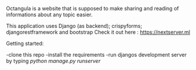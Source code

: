 Octangula is a website that is supposed to make sharing and reading of informations about any topic easier.

This application uses Django (as backend); crispyforms; djangorestframework and bootstrap
Check it out here : https://nextserver.ml


Getting started:

  -clone this repo
  -install the requirements
  -run djangos development server by typing *python manage.py runserver*
